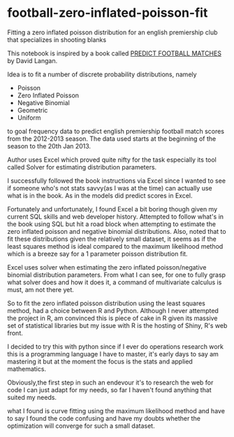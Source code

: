 # football-zero-inflated-poisson-fit
Fitting a zero inflated poisson distribution for an english premiership club that specializes in shooting blanks


This notebook is inspired by a book called [PREDICT FOOTBALL MATCHES](http://www.sportspredictionseries.com/) by David Langan.

Idea is to fit a number of discrete probability distributions, namely

- Poisson
- Zero Inflated Poisson
- Negative Binomial
- Geometric
- Uniform

to goal frequency data to predict english premiership football match scores from the 2012-2013 season. The data used starts at the beginning of the season to the 20th Jan 2013. 

Author uses Excel which proved quite nifty for the task especially its tool called Solver for estimating distribution parameters.

I successfully followed the book instructions via Excel since I wanted to see if someone who's not stats savvy(as I was at the time) can actually use what is in the book. As in the models did predict scores in Excel.

Fortunately and unfortunately, I found Excel a bit boring though given my current SQL skills and web developer history. Attempted to follow what's in the book using SQL but hit a road block when attempting to estimate the zero inflated poisson and negative binomial distributions. Also, noted that to fit these distributions given the relatively small dataset, it seems as if the least squares method is ideal compared to the maximum likelihood method which is a breeze say for a 1 parameter poisson distribution fit. 

Excel uses solver when estimating the zero inflated poisson/negative binomial distribution parameters. From what I can see, for one to fully grasp what solver does and how it does it, a command of multivariate calculus is must, am not there yet.

So to fit the zero inflated poisson distribution using the least squares method, had a choice between R and Python. Although I never attempted the project in R, am convinced this is piece of cake in R given its massive set of statistical libraries but my issue with R is the hosting of Shiny, R's web front.

I decided to try this with python since if I ever do operations research work this is a programming language I have to master, it's early days to say am mastering it but at the moment the focus is the stats and applied mathematics.

Obviously,the first step in such an endevour it's to research the web for code I can just adapt for my needs, so far I haven't found anything that suited my needs.

what I found is curve fitting using the maximum likelihood method and have to say I found the code confusing and have my doubts whether the optimization will converge for such a small dataset. 
